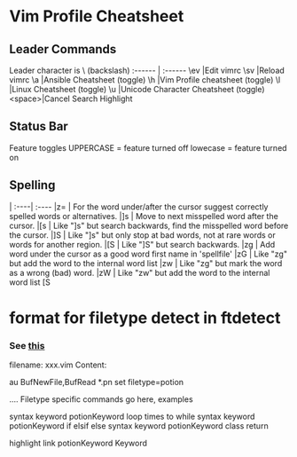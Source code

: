 # Vim Profile Cheatsheet

## Leader Commands

Leader character is \ (backslash)
:------ | :------
\ev     |Edit vimrc
\sv     |Reload vimrc
\a      |Ansible Cheatsheet (toggle)
\h      |Vim Profile cheatsheet (toggle)
\l      |Linux Cheatsheet (toggle)
\u      |Unicode Character Cheatsheet (toggle)
\<space>|Cancel Search Highlight

## Status Bar

Feature toggles UPPERCASE = feature turned off lowecase = feature turned on

## Spelling

| :----| :----
|z= | For the word under/after the cursor suggest correctly spelled words or alternatives.
|]s | Move to next misspelled word after the cursor.
|[s | Like "]s" but search backwards, find the misspelled  word before the cursor.
|]S | Like "]s" but only stop at bad words, not at rare words or words for another region.
|[S | Like "]S" but search backwards.
|zg | Add word under the cursor as a good word first name in 'spellfile'
|zG | Like "zg" but add the word to the internal word list
|zw | Like "zg" but mark the word as a wrong (bad) word.
|zW | Like "zw" but add the word to the internal word list
                                                        [S

# format for filetype detect in ftdetect

### See [this](https://learnvimscriptthehardway.stevelosh.com/chapters/44.html)


   filename: xxx.vim
   Content:  

   au BufNewFile,BufRead *.pn set filetype=potion 

   .... Filetype specific commands go here, examples

   syntax keyword potionKeyword loop times to while
   syntax keyword potionKeyword if elsif else
   syntax keyword potionKeyword class return

   highlight link potionKeyword Keyword

